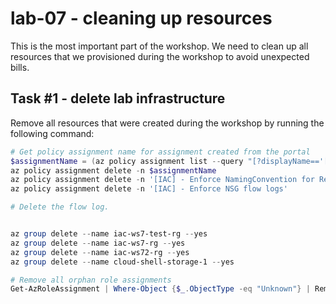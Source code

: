# lab-07 - cleaning up resources

This is the most important part of the workshop. We need to clean up all resources that we provisioned during the workshop to avoid unexpected bills.

## Task #1 - delete lab infrastructure

Remove all resources that were created during the workshop by running the following command:

```powershell
# Get policy assignment name for assignment created from the portal
$assignmentName = (az policy assignment list --query "[?displayName=='[IAC] - Require a IAC-Department tag on resource groups'].name" -otsv)
az policy assignment delete -n $assignmentName
az policy assignment delete -n '[IAC] - Enforce NamingConvention for ResourceGroups'
az policy assignment delete -n '[IAC] - Enforce NSG flow logs'

# Delete the flow log.


az group delete --name iac-ws7-test-rg --yes
az group delete --name iac-ws7-rg --yes
az group delete --name iac-ws72-rg --yes
az group delete --name cloud-shell-storage-1 --yes

# Remove all orphan role assignments
Get-AzRoleAssignment | Where-Object {$_.ObjectType -eq "Unknown"} | Remove-AzRoleAssignment
```

